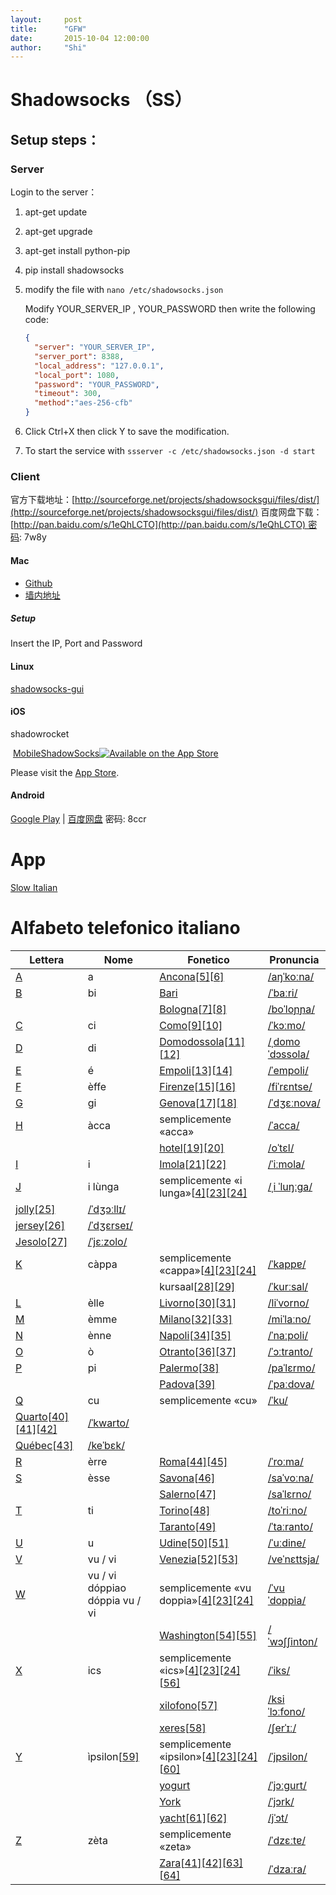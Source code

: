 ```yaml
---
layout:     post
title:      "GFW"
date:       2015-10-04 12:00:00
author:     "Shi"
---
```


# Shadowsocks （SS）

## Setup steps：

### Server

Login to the server：

1. apt-get update

2. apt-get upgrade

3. apt-get install python-pip

4. pip install shadowsocks

5. modify the file with `nano /etc/shadowsocks.json`

   Modify YOUR_SERVER_IP , YOUR_PASSWORD then write the following code:

   ```json
   {
     "server": "YOUR_SERVER_IP",
     "server_port": 8388,  
     "local_address": "127.0.0.1",  
     "local_port": 1080,  
     "password": "YOUR_PASSWORD",
     "timeout": 300,  
     "method":"aes-256-cfb"
   }
   ```

6. Click Ctrl+X then click Y to save the modification.

7. To start the service with `ssserver -c /etc/shadowsocks.json -d start `

### Client

官方下载地址：[http://sourceforge.net/projects/shadowsocksgui/files/dist/](http://sourceforge.net/projects/shadowsocksgui/files/dist/)
百度网盘下载：[http://pan.baidu.com/s/1eQhLCTO](http://pan.baidu.com/s/1eQhLCTO) 密码: 7w8y

#### Mac

- [Github](https://github.com/shadowsocks/shadowsocks-iOS/releases)
- [墙内地址](http://getchrome.sinaapp.com/)

##### Setup

Insert the IP, Port and Password

#### Linux 

[shadowsocks-gui](https://github.com/shadowsocks/shadowsocks-gui)

#### iOS

shadowrocket

 [MobileShadowSocks](https://github.com/shadowsocks/shadowsocks-iOS/tree/master)[![Available on the App Store](https://camo.githubusercontent.com/32145ebda8f8af17efbc9e2f411d0995416d97ea/68747470733a2f2f7261772e6769746875622e636f6d2f736861646f77736f636b732f736861646f77736f636b732d694f532f6d61737465722f61707073746f72652e706e67)](https://itunes.apple.com/us/app/shadowsocks/id665729974?ls=1&mt=8)

Please visit the [App Store](https://itunes.apple.com/us/app/shadowsocks/id665729974?ls=1&mt=8).

#### Android

[Google Play](https://play.google.com/store/apps/details?id=com.github.shadowsocks) | [百度网盘](http://pan.baidu.com/s/1kTIdvV5) 密码: 8ccr



# App 

[Slow Italian](https://itunes.apple.com/sn/app/news-in-slow-italian/id771123949?mt=8)

# Alfabeto telefonico italiano

| Lettera                                  | Nome                                     | Fonetico                                 | Pronuncia                                |
| ---------------------------------------- | ---------------------------------------- | ---------------------------------------- | ---------------------------------------- |
| [A](https://it.wikipedia.org/wiki/A)     | a                                        | [Ancona](https://it.wikipedia.org/wiki/Ancona)[[5\]](https://it.wikipedia.org/wiki/Alfabeto_telefonico_italiano#cite_note-5)[[6\]](https://it.wikipedia.org/wiki/Alfabeto_telefonico_italiano#cite_note-6) | [/aŋˈkoːna/](https://it.wikipedia.org/wiki/Aiuto:IPA) |
| [B](https://it.wikipedia.org/wiki/B)     | bi                                       | [Bari](https://it.wikipedia.org/wiki/Bari) | [/ˈbaːri/](https://it.wikipedia.org/wiki/Aiuto:IPA) |
|                                          |                                          | [Bologna](https://it.wikipedia.org/wiki/Bologna)[[7\]](https://it.wikipedia.org/wiki/Alfabeto_telefonico_italiano#cite_note-7)[[8\]](https://it.wikipedia.org/wiki/Alfabeto_telefonico_italiano#cite_note-8) | [/boˈloɲɲa/](https://it.wikipedia.org/wiki/Aiuto:IPA) |
| [C](https://it.wikipedia.org/wiki/C)     | ci                                       | [Como](https://it.wikipedia.org/wiki/Como)[[9\]](https://it.wikipedia.org/wiki/Alfabeto_telefonico_italiano#cite_note-9)[[10\]](https://it.wikipedia.org/wiki/Alfabeto_telefonico_italiano#cite_note-10) | [/ˈkɔːmo/](https://it.wikipedia.org/wiki/Aiuto:IPA) |
| [D](https://it.wikipedia.org/wiki/D)     | di                                       | [Domodossola](https://it.wikipedia.org/wiki/Domodossola)[[11\]](https://it.wikipedia.org/wiki/Alfabeto_telefonico_italiano#cite_note-11)[[12\]](https://it.wikipedia.org/wiki/Alfabeto_telefonico_italiano#cite_note-12) | [/ˌdomoˈdɔssola/](https://it.wikipedia.org/wiki/Aiuto:IPA) |
| [E](https://it.wikipedia.org/wiki/E)     | é                                        | [Empoli](https://it.wikipedia.org/wiki/Empoli)[[13\]](https://it.wikipedia.org/wiki/Alfabeto_telefonico_italiano#cite_note-13)[[14\]](https://it.wikipedia.org/wiki/Alfabeto_telefonico_italiano#cite_note-14) | [/ˈempoli/](https://it.wikipedia.org/wiki/Aiuto:IPA) |
| [F](https://it.wikipedia.org/wiki/F)     | èffe                                     | [Firenze](https://it.wikipedia.org/wiki/Firenze)[[15\]](https://it.wikipedia.org/wiki/Alfabeto_telefonico_italiano#cite_note-15)[[16\]](https://it.wikipedia.org/wiki/Alfabeto_telefonico_italiano#cite_note-16) | [/fiˈrɛntse/](https://it.wikipedia.org/wiki/Aiuto:IPA) |
| [G](https://it.wikipedia.org/wiki/G)     | gi                                       | [Genova](https://it.wikipedia.org/wiki/Genova)[[17\]](https://it.wikipedia.org/wiki/Alfabeto_telefonico_italiano#cite_note-17)[[18\]](https://it.wikipedia.org/wiki/Alfabeto_telefonico_italiano#cite_note-18) | [/ˈdʒɛːnova/](https://it.wikipedia.org/wiki/Aiuto:IPA) |
| [H](https://it.wikipedia.org/wiki/H)     | àcca                                     | semplicemente «acca»                     | [/ˈacca/](https://it.wikipedia.org/wiki/Aiuto:IPA) |
|                                          |                                          | [hotel](https://it.wikipedia.org/wiki/Hotel)[[19\]](https://it.wikipedia.org/wiki/Alfabeto_telefonico_italiano#cite_note-19)[[20\]](https://it.wikipedia.org/wiki/Alfabeto_telefonico_italiano#cite_note-20) | [/oˈtɛl/](https://it.wikipedia.org/wiki/Aiuto:IPA) |
| [I](https://it.wikipedia.org/wiki/I)     | i                                        | [Imola](https://it.wikipedia.org/wiki/Imola)[[21\]](https://it.wikipedia.org/wiki/Alfabeto_telefonico_italiano#cite_note-21)[[22\]](https://it.wikipedia.org/wiki/Alfabeto_telefonico_italiano#cite_note-22) | [/ˈiːmola/](https://it.wikipedia.org/wiki/Aiuto:IPA) |
| [J](https://it.wikipedia.org/wiki/J)     | i lùnga                                  | semplicemente «i lunga»[[4\]](https://it.wikipedia.org/wiki/Alfabeto_telefonico_italiano#cite_note-parliamoitaliano-4)[[23\]](https://it.wikipedia.org/wiki/Alfabeto_telefonico_italiano#cite_note-guida-23)[[24\]](https://it.wikipedia.org/wiki/Alfabeto_telefonico_italiano#cite_note-guida2-24) | [/ˌi ˈluŋːga/](https://it.wikipedia.org/wiki/Aiuto:IPA) |
| [jolly](https://it.wikipedia.org/wiki/Jolly)[[25\]](https://it.wikipedia.org/wiki/Alfabeto_telefonico_italiano#cite_note-25) | [/ˈdʒɔːllɪ/](https://it.wikipedia.org/wiki/Aiuto:IPA) |                                          |                                          |
| [jersey](https://it.wikipedia.org/wiki/Tessuto_Jersey)[[26\]](https://it.wikipedia.org/wiki/Alfabeto_telefonico_italiano#cite_note-26) | [/ˈdʒɛrseɪ/](https://it.wikipedia.org/wiki/Aiuto:IPA) |                                          |                                          |
| [Jesolo](https://it.wikipedia.org/wiki/Jesolo)[[27\]](https://it.wikipedia.org/wiki/Alfabeto_telefonico_italiano#cite_note-27) | [/ˈjɛːzolo/](https://it.wikipedia.org/wiki/Aiuto:IPA) |                                          |                                          |
| [K](https://it.wikipedia.org/wiki/K)     | càppa                                    | semplicemente «cappa»[[4\]](https://it.wikipedia.org/wiki/Alfabeto_telefonico_italiano#cite_note-parliamoitaliano-4)[[23\]](https://it.wikipedia.org/wiki/Alfabeto_telefonico_italiano#cite_note-guida-23)[[24\]](https://it.wikipedia.org/wiki/Alfabeto_telefonico_italiano#cite_note-guida2-24) | [/ˈkappɐ/](https://it.wikipedia.org/wiki/Aiuto:IPA) |
|                                          |                                          | kursaal[[28\]](https://it.wikipedia.org/wiki/Alfabeto_telefonico_italiano#cite_note-28)[[29\]](https://it.wikipedia.org/wiki/Alfabeto_telefonico_italiano#cite_note-29) | [/ˈkurːsal/](https://it.wikipedia.org/wiki/Aiuto:IPA) |
| [L](https://it.wikipedia.org/wiki/L)     | èlle                                     | [Livorno](https://it.wikipedia.org/wiki/Livorno)[[30\]](https://it.wikipedia.org/wiki/Alfabeto_telefonico_italiano#cite_note-30)[[31\]](https://it.wikipedia.org/wiki/Alfabeto_telefonico_italiano#cite_note-31) | [/liˈvorno/](https://it.wikipedia.org/wiki/Aiuto:IPA) |
| [M](https://it.wikipedia.org/wiki/M)     | èmme                                     | [Milano](https://it.wikipedia.org/wiki/Milano)[[32\]](https://it.wikipedia.org/wiki/Alfabeto_telefonico_italiano#cite_note-32)[[33\]](https://it.wikipedia.org/wiki/Alfabeto_telefonico_italiano#cite_note-33) | [/miˈlaːno/](https://it.wikipedia.org/wiki/Aiuto:IPA) |
| [N](https://it.wikipedia.org/wiki/N)     | ènne                                     | [Napoli](https://it.wikipedia.org/wiki/Napoli)[[34\]](https://it.wikipedia.org/wiki/Alfabeto_telefonico_italiano#cite_note-34)[[35\]](https://it.wikipedia.org/wiki/Alfabeto_telefonico_italiano#cite_note-35) | [/ˈnaːpoli/](https://it.wikipedia.org/wiki/Aiuto:IPA) |
| [O](https://it.wikipedia.org/wiki/O)     | ò                                        | [Otranto](https://it.wikipedia.org/wiki/Otranto)[[36\]](https://it.wikipedia.org/wiki/Alfabeto_telefonico_italiano#cite_note-36)[[37\]](https://it.wikipedia.org/wiki/Alfabeto_telefonico_italiano#cite_note-37) | [/ˈɔːtranto/](https://it.wikipedia.org/wiki/Aiuto:IPA) |
| [P](https://it.wikipedia.org/wiki/P)     | pi                                       | [Palermo](https://it.wikipedia.org/wiki/Palermo)[[38\]](https://it.wikipedia.org/wiki/Alfabeto_telefonico_italiano#cite_note-38) | [/paˈlɛrmo/](https://it.wikipedia.org/wiki/Aiuto:IPA) |
|                                          |                                          | [Padova](https://it.wikipedia.org/wiki/Padova)[[39\]](https://it.wikipedia.org/wiki/Alfabeto_telefonico_italiano#cite_note-39) | [/ˈpaːdova/](https://it.wikipedia.org/wiki/Aiuto:IPA) |
| [Q](https://it.wikipedia.org/wiki/Q)     | cu                                       | semplicemente «cu»                       | [/ˈku/](https://it.wikipedia.org/wiki/Aiuto:IPA) |
| [Quarto](https://it.wikipedia.org/wiki/Quarto_dei_Mille)[[40\]](https://it.wikipedia.org/wiki/Alfabeto_telefonico_italiano#cite_note-40)[[41\]](https://it.wikipedia.org/wiki/Alfabeto_telefonico_italiano#cite_note-Giunti-41)[[42\]](https://it.wikipedia.org/wiki/Alfabeto_telefonico_italiano#cite_note-viamundo-42) | [/ˈkwarto/](https://it.wikipedia.org/wiki/Aiuto:IPA) |                                          |                                          |
| [Québec](https://it.wikipedia.org/wiki/Qu%C3%A9bec_(provincia))[[43\]](https://it.wikipedia.org/wiki/Alfabeto_telefonico_italiano#cite_note-43) | [/keˈbɛk/](https://it.wikipedia.org/wiki/Aiuto:IPA) |                                          |                                          |
| [R](https://it.wikipedia.org/wiki/R)     | èrre                                     | [Roma](https://it.wikipedia.org/wiki/Roma)[[44\]](https://it.wikipedia.org/wiki/Alfabeto_telefonico_italiano#cite_note-44)[[45\]](https://it.wikipedia.org/wiki/Alfabeto_telefonico_italiano#cite_note-45) | [/ˈroːma/](https://it.wikipedia.org/wiki/Aiuto:IPA) |
| [S](https://it.wikipedia.org/wiki/S)     | èsse                                     | [Savona](https://it.wikipedia.org/wiki/Savona)[[46\]](https://it.wikipedia.org/wiki/Alfabeto_telefonico_italiano#cite_note-46) | [/saˈvoːna/](https://it.wikipedia.org/wiki/Aiuto:IPA) |
|                                          |                                          | [Salerno](https://it.wikipedia.org/wiki/Salerno)[[47\]](https://it.wikipedia.org/wiki/Alfabeto_telefonico_italiano#cite_note-47) | [/saˈlɛrno/](https://it.wikipedia.org/wiki/Aiuto:IPA) |
| [T](https://it.wikipedia.org/wiki/T)     | ti                                       | [Torino](https://it.wikipedia.org/wiki/Torino)[[48\]](https://it.wikipedia.org/wiki/Alfabeto_telefonico_italiano#cite_note-48) | [/toˈriːno/](https://it.wikipedia.org/wiki/Aiuto:IPA) |
|                                          |                                          | [Taranto](https://it.wikipedia.org/wiki/Taranto)[[49\]](https://it.wikipedia.org/wiki/Alfabeto_telefonico_italiano#cite_note-49) | [/ˈtaːranto/](https://it.wikipedia.org/wiki/Aiuto:IPA) |
| [U](https://it.wikipedia.org/wiki/U)     | u                                        | [Udine](https://it.wikipedia.org/wiki/Udine)[[50\]](https://it.wikipedia.org/wiki/Alfabeto_telefonico_italiano#cite_note-50)[[51\]](https://it.wikipedia.org/wiki/Alfabeto_telefonico_italiano#cite_note-51) | [/ˈuːdine/](https://it.wikipedia.org/wiki/Aiuto:IPA) |
| [V](https://it.wikipedia.org/wiki/V)     | vu / vi                                  | [Venezia](https://it.wikipedia.org/wiki/Venezia)[[52\]](https://it.wikipedia.org/wiki/Alfabeto_telefonico_italiano#cite_note-52)[[53\]](https://it.wikipedia.org/wiki/Alfabeto_telefonico_italiano#cite_note-53) | [/veˈnɛttsja/](https://it.wikipedia.org/wiki/Aiuto:IPA) |
| [W](https://it.wikipedia.org/wiki/W)     | vu / vi dóppiao dóppia vu / vi           | semplicemente «vu doppia»[[4\]](https://it.wikipedia.org/wiki/Alfabeto_telefonico_italiano#cite_note-parliamoitaliano-4)[[23\]](https://it.wikipedia.org/wiki/Alfabeto_telefonico_italiano#cite_note-guida-23)[[24\]](https://it.wikipedia.org/wiki/Alfabeto_telefonico_italiano#cite_note-guida2-24) | [/ˈvu ˈdoppia/](https://it.wikipedia.org/wiki/Aiuto:IPA) |
|                                          |                                          | [Washington](https://it.wikipedia.org/wiki/Washington)[[54\]](https://it.wikipedia.org/wiki/Alfabeto_telefonico_italiano#cite_note-54)[[55\]](https://it.wikipedia.org/wiki/Alfabeto_telefonico_italiano#cite_note-55) | [/ˈwɔʃʃinton/](https://it.wikipedia.org/wiki/Aiuto:IPA) |
| [X](https://it.wikipedia.org/wiki/X)     | ics                                      | semplicemente «ics»[[4\]](https://it.wikipedia.org/wiki/Alfabeto_telefonico_italiano#cite_note-parliamoitaliano-4)[[23\]](https://it.wikipedia.org/wiki/Alfabeto_telefonico_italiano#cite_note-guida-23)[[24\]](https://it.wikipedia.org/wiki/Alfabeto_telefonico_italiano#cite_note-guida2-24)[[56\]](https://it.wikipedia.org/wiki/Alfabeto_telefonico_italiano#cite_note-56) | [/ˈiks/](https://it.wikipedia.org/wiki/Aiuto:IPA) |
|                                          |                                          | [xilofono](https://it.wikipedia.org/wiki/Xilofono)[[57\]](https://it.wikipedia.org/wiki/Alfabeto_telefonico_italiano#cite_note-57) | [/ksiˈlɔːfono/](https://it.wikipedia.org/wiki/Aiuto:IPA) |
|                                          |                                          | [xeres](https://it.wikipedia.org/wiki/Sherry)[[58\]](https://it.wikipedia.org/wiki/Alfabeto_telefonico_italiano#cite_note-58) | [/ʃerˈɪː/](https://it.wikipedia.org/wiki/Aiuto:IPA) |
| [Y](https://it.wikipedia.org/wiki/Y)     | ìpsilon[[59\]](https://it.wikipedia.org/wiki/Alfabeto_telefonico_italiano#cite_note-59) | semplicemente «ipsilon»[[4\]](https://it.wikipedia.org/wiki/Alfabeto_telefonico_italiano#cite_note-parliamoitaliano-4)[[23\]](https://it.wikipedia.org/wiki/Alfabeto_telefonico_italiano#cite_note-guida-23)[[24\]](https://it.wikipedia.org/wiki/Alfabeto_telefonico_italiano#cite_note-guida2-24)[[60\]](https://it.wikipedia.org/wiki/Alfabeto_telefonico_italiano#cite_note-60) | [/ˈjpsilon/](https://it.wikipedia.org/wiki/Aiuto:IPA) |
|                                          |                                          | [yogurt](https://it.wikipedia.org/wiki/Yogurt) | [/ˈjɔːɡurt/](https://it.wikipedia.org/wiki/Aiuto:IPA) |
|                                          |                                          | [York](https://it.wikipedia.org/wiki/York) | [/ˈjɔrk/](https://it.wikipedia.org/wiki/Aiuto:IPA) |
|                                          |                                          | [yacht](https://it.wikipedia.org/wiki/Yacht)[[61\]](https://it.wikipedia.org/wiki/Alfabeto_telefonico_italiano#cite_note-61)[[62\]](https://it.wikipedia.org/wiki/Alfabeto_telefonico_italiano#cite_note-62) | [/jˈɔt/](https://it.wikipedia.org/wiki/Aiuto:IPA) |
| [Z](https://it.wikipedia.org/wiki/Z)     | zèta                                     | semplicemente «zeta»                     | [/ˈdzɛːtɐ/](https://it.wikipedia.org/wiki/Aiuto:IPA) |
|                                          |                                          | [Zara](https://it.wikipedia.org/wiki/Zara)[[41\]](https://it.wikipedia.org/wiki/Alfabeto_telefonico_italiano#cite_note-Giunti-41)[[42\]](https://it.wikipedia.org/wiki/Alfabeto_telefonico_italiano#cite_note-viamundo-42)[[63\]](https://it.wikipedia.org/wiki/Alfabeto_telefonico_italiano#cite_note-63)[[64\]](https://it.wikipedia.org/wiki/Alfabeto_telefonico_italiano#cite_note-64) | [/ˈdzaːra/](https://it.wikipedia.org/wiki/Aiuto:IPA) |